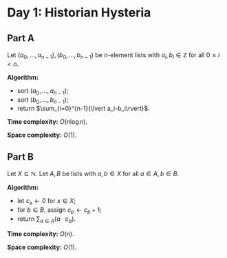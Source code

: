<!-- day01.md -->
<!-- Copyright (c) 2024-2025 Ishan Pranav -->
<!-- Licensed under the MIT license. -->

<!-- Historian Hysteria -->

# Day 1: Historian Hysteria

## Part A

Let $(a_0,\dots,a_{n-1}),(b_0,\dots,b_{n-1})$ be $n$-element lists with
$a_i,b_i\in\mathbb{Z}$ for all $0\leq i\lt n$.

**Algorithm:**

* sort $(a_0,\dots,a_{n-1})$;
* sort $(b_0,\dots,b_{n-1})$;
* return $\sum_{i=0}^{n-1}{\lvert a_i-b_i\rvert}$.

**Time complexity:** $O(n\log n)$.

**Space complexity:** $O(1)$.

## Part B

Let $X\subseteq\mathbb{N}$. Let $A,B$ be lists with $a,b\in X$ for all
$a\in A,b\in B$.

**Algorithm:**

* let $c_x\leftarrow 0$ for $x\in X$;
* for $b\in B$, assign $c_b\leftarrow c_b+1$;
* return $\sum_{a\in A}(a\cdot c_a)$.

**Time complexity:** $O(n)$.

**Space complexity:** $O(1)$.
